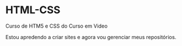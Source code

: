 # HTML-CSS
 Curso de HTM5 e CSS do Curso em Video

Estou apredendo a criar sites e agora vou gerenciar meus
repositórios.